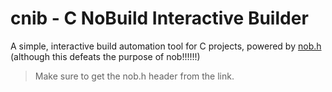 # cnib - C NoBuild Interactive Builder

A simple, interactive build automation tool for C projects, powered by [nob.h](https://github.com/tsoding/nob.h)
(although this defeats the purpose of nob!!!!!!)

> Make sure to get the nob.h header from the link.
